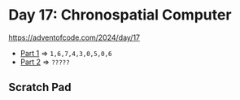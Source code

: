 # Day 17: Chronospatial Computer
https://adventofcode.com/2024/day/17

* [Part 1](./puzzle1.py) => `1,6,7,4,3,0,5,0,6`
* [Part 2](./puzzle2.py) => `?????`


## Scratch Pad

